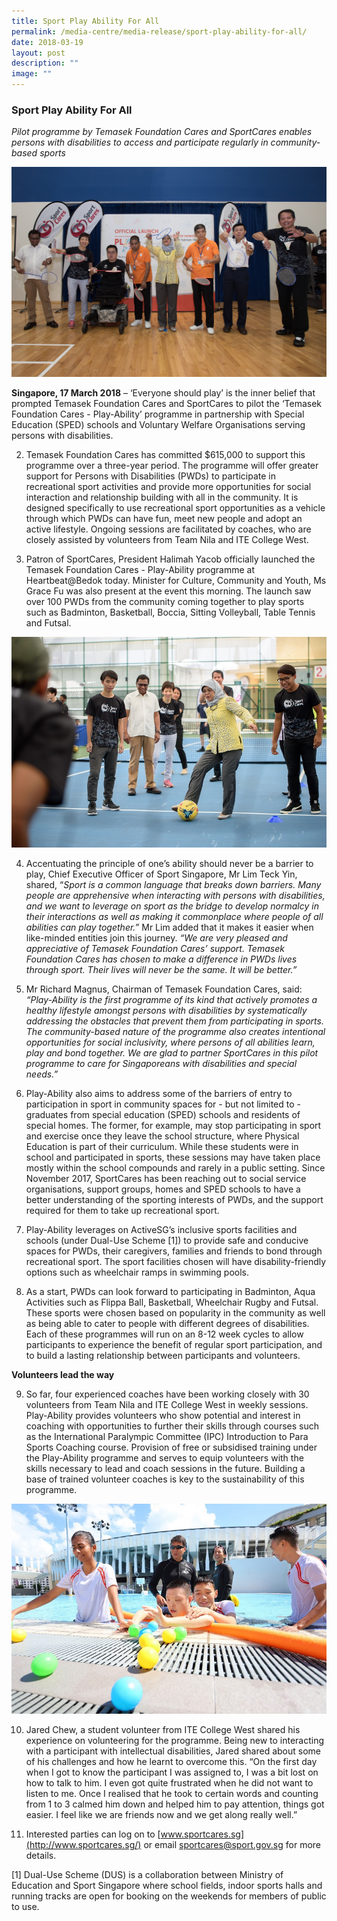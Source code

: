 ```yaml
---
title: Sport Play Ability For All
permalink: /media-centre/media-release/sport-play-ability-for-all/
date: 2018-03-19
layout: post
description: ""
image: ""
---
```

### **Sport Play Ability For All**

_Pilot programme by Temasek Foundation Cares and SportCares enables persons with disabilities to access and participate regularly in community-based sports_

![](/images/Media%20Centre/Media%20Release/2018/March/President%20officially%20launching%20the%20Teamsek%20Foundation.jpeg)

**Singapore, 17 March 2018** – ‘Everyone should play’ is the inner belief that prompted Temasek Foundation Cares and SportCares to pilot the ‘Temasek Foundation Cares - Play-Ability’ programme in partnership with Special Education (SPED) schools and Voluntary Welfare Organisations serving persons with disabilities.

2. Temasek Foundation Cares has committed $615,000 to support this programme over a three-year period. The programme will offer greater support for Persons with Disabilities (PWDs) to participate in recreational sport activities and provide more opportunities for social interaction and relationship building with all in the community. It is designed specifically to use recreational sport opportunities as a vehicle through which PWDs can have fun, meet new people and adopt an active lifestyle. Ongoing sessions are facilitated by coaches, who are closely assisted by volunteers from Team Nila and ITE College West.

3. Patron of SportCares, President Halimah Yacob officially launched the Temasek Foundation Cares - Play-Ability programme at Heartbeat@Bedok today. Minister for Culture, Community and Youth, Ms Grace Fu was also present at the event this morning. The launch saw over 100 PWDs from the community coming together to play sports such as Badminton, Basketball, Boccia, Sitting Volleyball, Table Tennis and Futsal.

![](/images/Media%20Centre/Media%20Release/2018/March/President%20Halimah%20Yacob%20making%20a%20penalty%20kick%20at%20the%20Teamsek%20Foundation.jpeg)

4. Accentuating the principle of one’s ability should never be a barrier to play, Chief Executive Officer of Sport Singapore, Mr Lim Teck Yin, shared, “_Sport is a common language that breaks down barriers. Many people are apprehensive when interacting with persons with disabilities, and we want to leverage on sport as the bridge to develop normalcy in their interactions as well as making it commonplace where people of all abilities can play together.”_ Mr Lim added that it makes it easier when like-minded entities join this journey. _“We are very pleased and appreciative of Temasek Foundation Cares’ support. Temasek Foundation Cares has chosen to make a difference in PWDs lives through sport. Their lives will never be the same. It will be better.”_

5. Mr Richard Magnus, Chairman of Temasek Foundation Cares, said: _“Play-Ability is the first programme of its kind that actively promotes a healthy lifestyle amongst persons with disabilities by systematically addressing the obstacles that prevent them from participating in sports. The community-based nature of the programme also creates intentional opportunities for social inclusivity, where persons of all abilities learn, play and bond together. We are glad to partner SportCares in this pilot programme to care for Singaporeans with disabilities and special needs.”_

6. Play-Ability also aims to address some of the barriers of entry to participation in sport in community spaces for - but not limited to - graduates from special education (SPED) schools and residents of special homes. The former, for example, may stop participating in sport and exercise once they leave the school structure, where Physical Education is part of their curriculum. While these students were in school and participated in sports, these sessions may have taken place mostly within the school compounds and rarely in a public setting. Since November 2017, SportCares has been reaching out to social service organisations, support groups, homes and SPED schools to have a better understanding of the sporting interests of PWDs, and the support required for them to take up recreational sport.

7. Play-Ability leverages on ActiveSG’s inclusive sports facilities and schools (under Dual-Use Scheme [1]) to provide safe and conducive spaces for PWDs, their caregivers, families and friends to bond through recreational sport. The sport facilities chosen will have disability-friendly options such as wheelchair ramps in swimming pools.

8. As a start, PWDs can look forward to participating in Badminton, Aqua Activities such as Flippa Ball, Basketball, Wheelchair Rugby and Futsal. These sports were chosen based on popularity in the community as well as being able to cater to people with different degrees of disabilities. Each of these programmes will run on an 8-12 week cycles to allow participants to experience the benefit of regular sport participation, and to build a lasting relationship between participants and volunteers.

**Volunteers lead the way**

9. So far, four experienced coaches have been working closely with 30 volunteers from Team Nila and ITE College West in weekly sessions. Play-Ability provides volunteers who show potential and interest in coaching with opportunities to further their skills through courses such as the International Paralympic Committee (IPC) Introduction to Para Sports Coaching course. Provision of free or subsidised training under the Play-Ability programme and serves to equip volunteers with the skills necessary to lead and coach sessions in the future. Building a base of trained volunteer coaches is key to the sustainability of this programme.

![](/images/Media%20Centre/Media%20Release/2018/March/PLAYABILITY%20photo_web.jpeg)

10. Jared Chew, a student volunteer from ITE College West shared his experience on volunteering for the programme. Being new to interacting with a participant with intellectual disabilities, Jared shared about some of his challenges and how he learnt to overcome this. “On the first day when I got to know the participant I was assigned to, I was a bit lost on how to talk to him. I even got quite frustrated when he did not want to listen to me. Once I realised that he took to certain words and counting from 1 to 3 calmed him down and helped him to pay attention, things got easier. I feel like we are friends now and we get along really well.”  

11. Interested parties can log on to [www.sportcares.sg](http://www.sportcares.sg/) or email [sportcares@sport.gov.sg](mailto:sportcares@sport.gov.sg) for more details.

[1] Dual-Use Scheme (DUS) is a collaboration between Ministry of Education and Sport Singapore where school fields, indoor sports halls and running tracks are open for booking on the weekends for members of public to use.